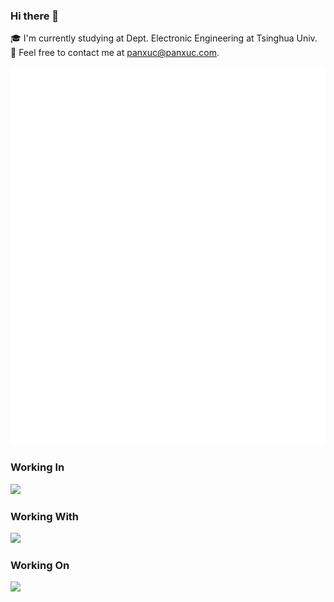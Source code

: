 ### Hi there 👋

🎓 I'm currently studying at Dept. Electronic Engineering at Tsinghua Univ.\
🌱 Feel free to contact me at panxuc@panxuc.com.

![Metrics](github-metrics.svg)

### Working In

![](https://skillicons.dev/icons?i=c,cpp,cs,java,python,js,ts,react,matlab)

### Working With

![](https://skillicons.dev/icons?i=arduino,dotnet,flask,godot,pytorch,sklearn,tensorflow,unity)

### Working On

![](https://skillicons.dev/icons?i=arch,debian,linux,raspberrypi,ubuntu,windows)
